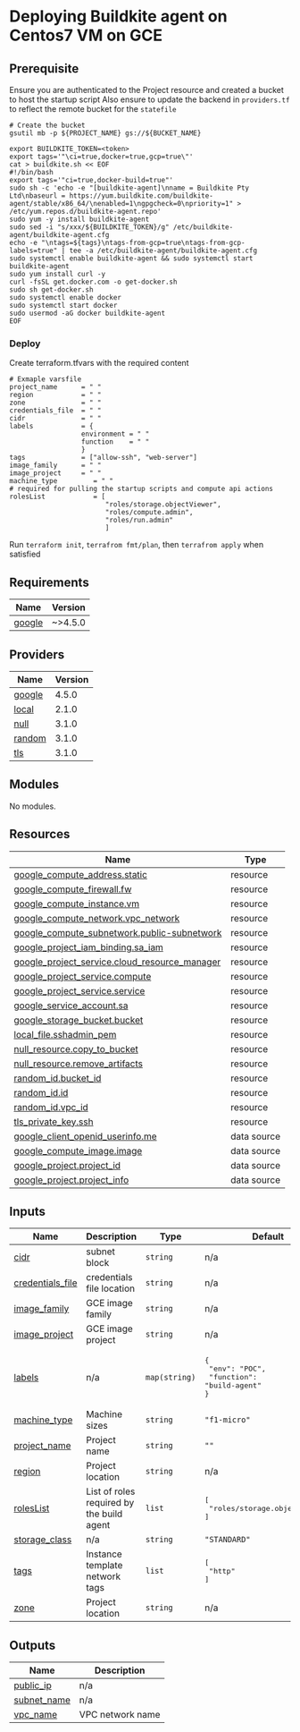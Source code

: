 # Deploying Buildkite agent on Centos7 VM on GCE

## Prerequisite
Ensure you are authenticated to the Project resource and created a bucket to host the startup script
Also ensure to update the backend in `providers.tf` to reflect the remote bucket for the `statefile`

```
# Create the bucket
gsutil mb -p ${PROJECT_NAME} gs://${BUCKET_NAME} 

export BUILDKITE_TOKEN=<token>
export tags='"\ci=true,docker=true,gcp=true\"'
cat > buildkite.sh << EOF
#!/bin/bash
export tags='"ci=true,docker-build=true"'
sudo sh -c 'echo -e "[buildkite-agent]\nname = Buildkite Pty Ltd\nbaseurl = https://yum.buildkite.com/buildkite-agent/stable/x86_64/\nenabled=1\ngpgcheck=0\npriority=1" > /etc/yum.repos.d/buildkite-agent.repo'
sudo yum -y install buildkite-agent
sudo sed -i "s/xxx/${BUILDKITE_TOKEN}/g" /etc/buildkite-agent/buildkite-agent.cfg
echo -e "\ntags=${tags}\ntags-from-gcp=true\ntags-from-gcp-labels=true" | tee -a /etc/buildkite-agent/buildkite-agent.cfg
sudo systemctl enable buildkite-agent && sudo systemctl start buildkite-agent
sudo yum install curl -y
curl -fsSL get.docker.com -o get-docker.sh
sudo sh get-docker.sh
sudo systemctl enable docker
sudo systemctl start docker
sudo usermod -aG docker buildkite-agent
EOF

```
### Deploy
Create terraform.tfvars with the required content
```
# Exmaple varsfile
project_name      = " "
region            = " "
zone              = " "
credentials_file  = " "
cidr              = " "
labels            = {
                  environment = " "
                  function    = " "
                  }
tags              = ["allow-ssh", "web-server"]
image_family      = " "
image_project     = " "
machine_type         = " "
# required for pulling the startup scripts and compute api actions
rolesList            = [
                        "roles/storage.objectViewer",
                        "roles/compute.admin",
                        "roles/run.admin"
                        ]
```
Run `terraform init`, `terrafrom fmt/plan`, then `terrafrom apply` when satisfied


## Requirements

| Name | Version |
|------|---------|
| <a name="requirement_google"></a> [google](#requirement\_google) | ~>4.5.0 |

## Providers

| Name | Version |
|------|---------|
| <a name="provider_google"></a> [google](#provider\_google) | 4.5.0 |
| <a name="provider_local"></a> [local](#provider\_local) | 2.1.0 |
| <a name="provider_null"></a> [null](#provider\_null) | 3.1.0 |
| <a name="provider_random"></a> [random](#provider\_random) | 3.1.0 |
| <a name="provider_tls"></a> [tls](#provider\_tls) | 3.1.0 |

## Modules

No modules.

## Resources

| Name | Type |
|------|------|
| [google_compute_address.static](https://registry.terraform.io/providers/hashicorp/google/latest/docs/resources/compute_address) | resource |
| [google_compute_firewall.fw](https://registry.terraform.io/providers/hashicorp/google/latest/docs/resources/compute_firewall) | resource |
| [google_compute_instance.vm](https://registry.terraform.io/providers/hashicorp/google/latest/docs/resources/compute_instance) | resource |
| [google_compute_network.vpc_network](https://registry.terraform.io/providers/hashicorp/google/latest/docs/resources/compute_network) | resource |
| [google_compute_subnetwork.public-subnetwork](https://registry.terraform.io/providers/hashicorp/google/latest/docs/resources/compute_subnetwork) | resource |
| [google_project_iam_binding.sa_iam](https://registry.terraform.io/providers/hashicorp/google/latest/docs/resources/project_iam_binding) | resource |
| [google_project_service.cloud_resource_manager](https://registry.terraform.io/providers/hashicorp/google/latest/docs/resources/project_service) | resource |
| [google_project_service.compute](https://registry.terraform.io/providers/hashicorp/google/latest/docs/resources/project_service) | resource |
| [google_project_service.service](https://registry.terraform.io/providers/hashicorp/google/latest/docs/resources/project_service) | resource |
| [google_service_account.sa](https://registry.terraform.io/providers/hashicorp/google/latest/docs/resources/service_account) | resource |
| [google_storage_bucket.bucket](https://registry.terraform.io/providers/hashicorp/google/latest/docs/resources/storage_bucket) | resource |
| [local_file.sshadmin_pem](https://registry.terraform.io/providers/hashicorp/local/latest/docs/resources/file) | resource |
| [null_resource.copy_to_bucket](https://registry.terraform.io/providers/hashicorp/null/latest/docs/resources/resource) | resource |
| [null_resource.remove_artifacts](https://registry.terraform.io/providers/hashicorp/null/latest/docs/resources/resource) | resource |
| [random_id.bucket_id](https://registry.terraform.io/providers/hashicorp/random/latest/docs/resources/id) | resource |
| [random_id.id](https://registry.terraform.io/providers/hashicorp/random/latest/docs/resources/id) | resource |
| [random_id.vpc_id](https://registry.terraform.io/providers/hashicorp/random/latest/docs/resources/id) | resource |
| [tls_private_key.ssh](https://registry.terraform.io/providers/hashicorp/tls/latest/docs/resources/private_key) | resource |
| [google_client_openid_userinfo.me](https://registry.terraform.io/providers/hashicorp/google/latest/docs/data-sources/client_openid_userinfo) | data source |
| [google_compute_image.image](https://registry.terraform.io/providers/hashicorp/google/latest/docs/data-sources/compute_image) | data source |
| [google_project.project_id](https://registry.terraform.io/providers/hashicorp/google/latest/docs/data-sources/project) | data source |
| [google_project.project_info](https://registry.terraform.io/providers/hashicorp/google/latest/docs/data-sources/project) | data source |

## Inputs

| Name | Description | Type | Default | Required |
|------|-------------|------|---------|:--------:|
| <a name="input_cidr"></a> [cidr](#input\_cidr) | subnet block | `string` | n/a | yes |
| <a name="input_credentials_file"></a> [credentials\_file](#input\_credentials\_file) | credentials file location | `string` | n/a | yes |
| <a name="input_image_family"></a> [image\_family](#input\_image\_family) | GCE image family | `string` | n/a | yes |
| <a name="input_image_project"></a> [image\_project](#input\_image\_project) | GCE image project | `string` | n/a | yes |
| <a name="input_labels"></a> [labels](#input\_labels) | n/a | `map(string)` | <pre>{<br>  "env": "POC",<br>  "function": "build-agent"<br>}</pre> | no |
| <a name="input_machine_type"></a> [machine\_type](#input\_machine\_type) | Machine sizes | `string` | `"f1-micro"` | no |
| <a name="input_project_name"></a> [project\_name](#input\_project\_name) | Project name | `string` | `""` | no |
| <a name="input_region"></a> [region](#input\_region) | Project location | `string` | n/a | yes |
| <a name="input_rolesList"></a> [rolesList](#input\_rolesList) | List of roles required by the build agent | `list` | <pre>[<br>  "roles/storage.objectViewer"<br>]</pre> | no |
| <a name="input_storage_class"></a> [storage\_class](#input\_storage\_class) | n/a | `string` | `"STANDARD"` | no |
| <a name="input_tags"></a> [tags](#input\_tags) | Instance template network tags | `list` | <pre>[<br>  "http"<br>]</pre> | no |
| <a name="input_zone"></a> [zone](#input\_zone) | Project location | `string` | n/a | yes |

## Outputs

| Name | Description |
|------|-------------|
| <a name="output_public_ip"></a> [public\_ip](#output\_public\_ip) | n/a |
| <a name="output_subnet_name"></a> [subnet\_name](#output\_subnet\_name) | n/a |
| <a name="output_vpc_name"></a> [vpc\_name](#output\_vpc\_name) | VPC network name |
